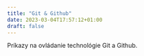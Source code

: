 ```yaml
---
title: "Git & Github"
date: 2023-03-04T17:57:12+01:00
draft: false
---
```


Príkazy na ovládanie technológie Git a Github.

